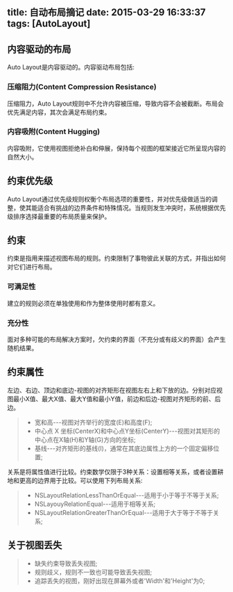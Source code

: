 title: 自动布局摘记
date: 2015-03-29 16:33:37
tags: [AutoLayout]
---
## 内容驱动的布局
Auto Layout是内容驱动的。内容驱动布局包括:
### 压缩阻力(Content Compression Resistance)
压缩阻力，Auto Layout规则中不允许内容被压缩，导致内容不会被截断。布局会优先满足内容，其次会满足布局约束。
### 内容吸附(Content Hugging)
内容吸附，它使用视图拒绝补白和伸展，保持每个视图的框架接近它所呈现内容的自然大小。
## 约束优先级
Auto Layout通过优先级规则权衡个布局选项的重要性，并对优先级做适当的调整，使其能适合有挑战的边界条件和特殊情况。当规则发生冲突时，系统根据优先级排序选择最重要的布局质量来保护。
## 约束
约束是指用来描述视图布局的规则。约束限制了事物彼此关联的方式，并指出如何对它们进行布局。
### 可满足性
建立的规则必须在单独使用和作为整体使用时都有意义。
### 充分性
面对多种可能的布局解决方案时，欠约束的界面（不充分或有歧义的界面）会产生随机结果。
## 约束属性
左边、右边、顶边和底边-视图的对齐矩形在视图左右上和下放的边。分别对应视图最小X值、最大X值、最大Y值和最小Y值，前边和后边-视图对齐矩形的前、后边。
>* 宽和高---视图对齐举行的宽度(E)和高度(F);
>* 中心点 X 坐标(CenterX)和中心点Y坐标(CenterY)---视图对其矩形的中心点在X轴(H)和Y轴(G)方向的坐标;
>* 基线---对齐矩形的基线(I)，通常在其底边属性上方的一个固定偏移位置;

关系是将属性值进行比较。约束数学仅限于3种关系：设置相等关系，或者设置耕地和更高的边界用于比较。可以使用下列布局关系:
>* NSLayoutRelationLessThanOrEqual---适用于小于等于不等于关系;
>* NSLayouyRelationEqual---适用于相等关系;
>* NSLayoutRelationGreaterThanOrEqual---适用于大于等于不等于关系;

## 关于视图丢失
>* 缺失约束导致丢失视图;
>* 规则歧义，规则不一致也可能导致丢失视图;
>* 追踪丢失的视图，刚好出现在屏幕外或者'Width'和'Height'为0;